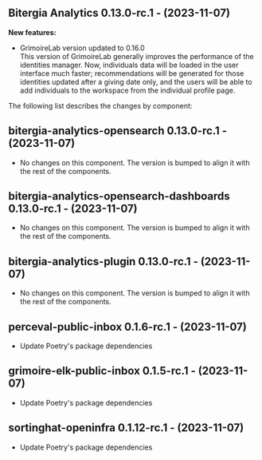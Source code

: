 ## Bitergia Analytics 0.13.0-rc.1 - (2023-11-07)

**New features:**

 * GrimoireLab version updated to 0.16.0\
   This version of GrimoireLab generally improves the performance of the
   identities manager. Now, individuals data will be loaded in the user
   interface much faster; recommendations will be generated for those
   identities updated after a giving date only, and the users will be
   able to add individuals to the workspace from the individual profile
   page.

The following list describes the changes by component:

  ## bitergia-analytics-opensearch 0.13.0-rc.1 - (2023-11-07)
  
  * No changes on this component. The version is bumped to align it
    with the rest of the components.
  ## bitergia-analytics-opensearch-dashboards 0.13.0-rc.1 - (2023-11-07)
  
  * No changes on this component. The version is bumped to align it
    with the rest of the components.
  ## bitergia-analytics-plugin 0.13.0-rc.1 - (2023-11-07)
  
  * No changes on this component. The version is bumped to align it
    with the rest of the components.
  ## perceval-public-inbox 0.1.6-rc.1 - (2023-11-07)
  
  * Update Poetry's package dependencies
  ## grimoire-elk-public-inbox 0.1.5-rc.1 - (2023-11-07)
  
  * Update Poetry's package dependencies
  ## sortinghat-openinfra 0.1.12-rc.1 - (2023-11-07)
  
  * Update Poetry's package dependencies
